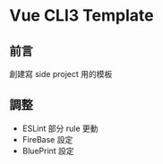 # Vue CLI3 Template

## 前言
創建寫 side project 用的模板

## 調整
- ESLint 部分 rule 更動
- FireBase 設定
- BluePrint 設定
